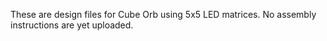 These are design files for Cube Orb using 5x5 LED matrices. No assembly instructions are yet uploaded.
